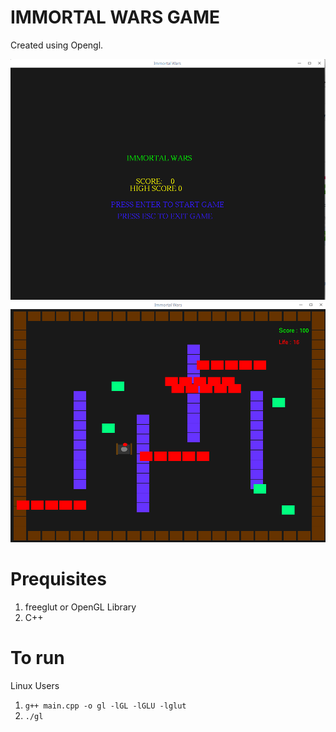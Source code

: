 
# IMMORTAL WARS GAME

Created using Opengl.

![alt-text](a.png)
![alt-test](b.png)

# Prequisites

1. freeglut or OpenGL Library
2. C++

# To run

Linux Users

1. `g++ main.cpp -o gl -lGL -lGLU -lglut`
2. `./gl`
